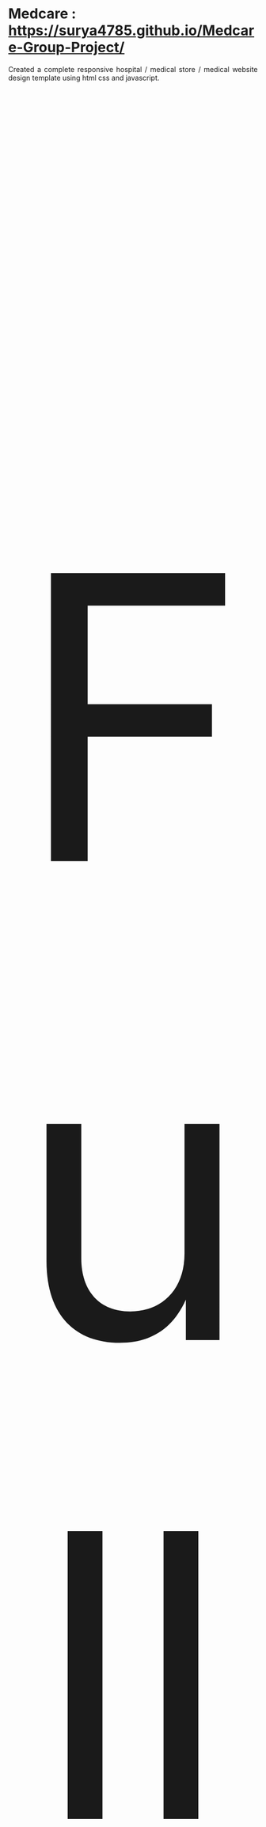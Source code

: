 # Medcare : https://surya4785.github.io/Medcare-Group-Project/
<p style="text-align: justify;"  align="center">Created a complete responsive hospital / medical store / medical website design template using html css and javascript.</p>

<p style="font-size:50rem;" align="center" >Full Web Page</p>


<img src="/img/1.jpg">
<img src="/img/2.jpg">
<img src="/img/3.jpg">
<img src="/img/5.jpg">
<img src="/img/6.jpg">
<img src="/img/7.jpg">
<img src="/img/8.jpg">
<img src="/img/9.jpg">
<img src="/img/10.jpg">
<img src="/img/11.jpg">
<img src="/img/12.jpg">

<p style="text-align: justify;" align="center">The main feature of this website are:

✔ responsive header section using flexbox.

✔ responsive home section using css flexbox.

✔ responsive count box section using css grid.

✔ responsive services box section using css grid.

✔ responsive about section using css flexbox.

✔ responsive team card section using css grid.

✔ responsive contact / booking form section using css flexbox.

✔ responsive testimonial / review card section using css grid.

✔ responsive blogs / post / news box section using css grid.

✔ responsive footer section using css grid.</p>

<p align="center" >If you like it than don't forget to hit the APPRECIATE button also!</p>

<p align="center" >Show some ❤️ by starring some of the repositories!</p>


